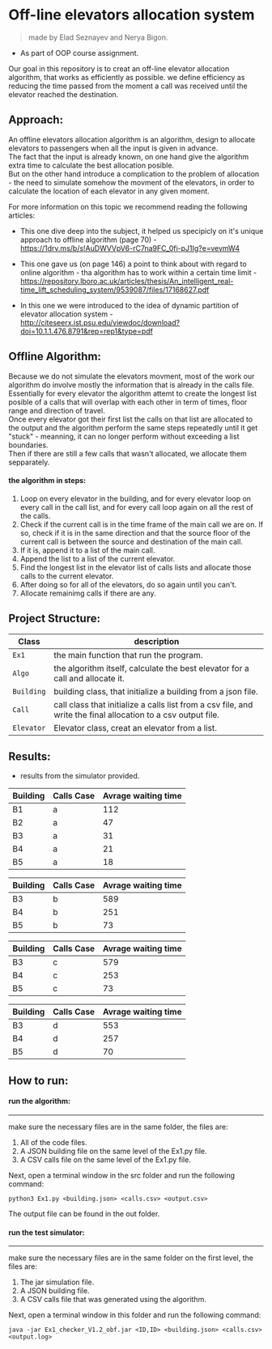 # Off-line elevators allocation system
> made by Elad Seznayev and Nerya Bigon.
* As part of OOP course assignment.

Our goal in this repository is to creat an off-line elevator allocation algorithm, that works as efficiently as possible.
we define efficiency as reducing the time passed from the moment a call was received until the elevator reached the destination.

## Approach:
An offline elevators allocation algorithm is an algorithm, design to allocate elevators to passengers when all the input is given in advance.  
The fact that the input is already known, on one hand give the algorithm extra time to calculate the best allocation posible.  
But on the other hand introduce a complication to the problem of allocation - the need to simulate somehow the movment of the elevators, in order to calculate the location of each elevator in any given moment.  

For more information on this topic we recommend reading the following articles:
* This one dive deep into the subject, it helped us specipicly on it's unique approach to offline algorithm (page 70) - https://1drv.ms/b/s!AuDWVVpV6-rC7na9FC_0fi-pJ1Ig?e=vevmW4  
* This one gave us (on page 146) a point to think about with regard to online algorithm - tha algorithm has to work within a certain time limit -  https://repository.lboro.ac.uk/articles/thesis/An_intelligent_real-time_lift_scheduling_system/9539087/files/17168627.pdf  

* In this one we were introduced to the idea of dynamic partition of elevator allocation system - http://citeseerx.ist.psu.edu/viewdoc/download?doi=10.1.1.476.8791&rep=rep1&type=pdf  



## Offline Algorithm:
Because we do not simulate the elevators movment, most of the work our algorithm do involve mostly the information that is already in the calls file.
Essentially for every elevator the algorithm attemt to create the longest list posible of a calls that will overlap with each other in term of times, floor range and direction of travel.  
Once every elevator got their first list the calls on that list are allocated to the output and the algorithm perform the same steps repeatedly until it get "stuck" - meanning, it can no longer perform without exceeding a list boundaries.  
Then if there are still a few calls that wasn't allocated, we allocate them sepparately.

#### the algorithm in steps: 
1. Loop on every elevator in the building, and for every elevator loop on every call in the call list, and for every call loop again on all the rest of the calls.
2. Check if the current call is in the time frame of the main call we are on. If so, check if it is in the same direction and that the source floor of the current call is between the source and destination of the main call. 
3. If it is, append it to a list of the main call.
4. Append the list to a list of the current elevator.
5. Find the longest list in the elevator list of calls lists and allocate those calls to the current elevator.
6. After doing so for all of the elevators, do so again until you can't.
7. Allocate remainimg calls if there are any.

## Project Structure:
Class | description
----- | -----------
`Ex1` | the main function that run the program.
`Algo` | the algorithm itself, calculate the best elevator for a call and allocate it.
`Building` | building class, that initialize a building from a json file. 
`Call` | call class that initialize a calls list from a csv file, and write the final allocation to a csv output file.
`Elevator` | Elevator class, creat an elevator from a list.

## Results:
* results from the simulator provided.  

Building | Calls Case | Avrage waiting time 
-------- | ---------- | ------------------- 
B1 | a | 112 
B2 | a | 47 
B3 | a | 31 
B4 | a | 21 
B5 | a | 18    

Building | Calls Case | Avrage waiting time 
-------- | ---------- | ------------------- 
B3 | b | 589 
B4 | b | 251 
B5 | b | 73  

Building | Calls Case | Avrage waiting time 
-------- | ---------- | ------------------- 
B3 | c | 579 | d |553 
B4 | c | 253 | d |257 
B5 | c | 73 | d | 70    

Building | Calls Case | Avrage waiting time 
-------- | ---------- | ------------------- 
B3 | d |553 
B4 | d |257 
B5 | d | 70

## How to run:
#### run the algorithm: 
------------------------
make sure the necessary files are in the same folder, the files are:
1. All of the code files.
2. A JSON building file on the same level of the Ex1.py file.
3. A CSV calls file on the same level of the Ex1.py file.

Next, open a terminal window in the src folder and run the following command:  

```
python3 Ex1.py <building.json> <calls.csv> <output.csv>
```  
The output file can be found in the out folder.

#### run the test simulator:
-----------------------------
make sure the necessary files are in the same folder on the first level, the files are:
1. The jar simulation file.
2. A JSON building file.
3. A CSV calls file that was generated using the algorithm.

Next, open a terminal window in this folder and run the following command:  
```
java -jar Ex1_checker_V1.2_obf.jar <ID,ID> <building.json> <calls.csv> <output.log>
```
